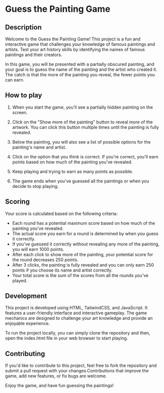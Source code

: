 # Guess the Painting Game

## Description

Welcome to the Guess the Painting Game! This project is a fun and interactive game that challenges your knowledge of famous paintings and artists. Test your art history skills by identifying the names of famous paintings and their creators.

In this game, you will be presented with a partially obscured painting, and your goal is to guess the name of the painting and the artist who created it. The catch is that the more of the painting you reveal, the fewer points you can earn.

## How to play

1. When you start the game, you'll see a partially hidden painting on the screen.

2. Click on the "Show more of the painting" button to reveal more of the artwork. You can click this button multiple times until the painting is fully revealed.

3. Below the painting, you will also see a list of possible options for the painting's name and artist.

4. Click on the option that you think is correct. If you're correct, you'll earn points based on how much of the painting you've revealed.

5. Keep playing and trying to earn as many points as possible.

6. The game ends when you've guessed all the paintings or when you decide to stop playing.

## Scoring

Your score is calculated based on the following criteria:

- Each round has a potential maximum score based on how much of the painting you've revealed.
- The actual score you earn for a round is determined by when you guess it correctly.
- If you've guessed it correctly without revealing any more of the painting, you will earn 1000 points.
- After each click to show more of the painting, your potential score for the round decreases 250 points.
- After 3 clicks, the painting is fully revealed and you can only earn 250 points if you choose its name and artist correctly.
- Your total score is the sum of the scores from all the rounds you've played.

## Development

This project is developed using HTML, TailwindCSS, and JavaScript. It features a user-friendly interface and interactive gameplay. The game mechanics are designed to challenge your art knowledge and provide an enjoyable experience.

To run the project locally, you can simply clone the repository and then, open the index.html file in your web browser to start playing.

## Contributing

If you'd like to contribute to this project, feel free to fork the repository and submit a pull request with your changes.Contributions that improve the game, add new features, or fix bugs are welcome.


Enjoy the game, and have fun guessing the paintings!
